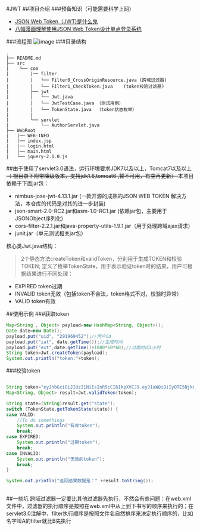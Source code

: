 #JWT
##项目介绍
###预备知识（可能需要科学上网）
+ <a href="http://blog.leapoahead.com/2015/09/06/understanding-jwt/" target="_blank">JSON Web Token（JWT)是什么鬼</a>
+ <a href="http://blog.leapoahead.com/2015/09/07/user-authentication-with-jwt/" target="_blank">八幅漫画理解使用JSON Web Token设计单点登录系统</a>

###流程图
![image](https://github.com/bigmeow/JWT/blob/master/WebRoot/flowsheet.JPG)
###目录结构
```
.
├── README.md
├── src
|    └── com
|        |── filter
|        |   └── Filter0_CrossOriginResource.java (跨域过滤器)
|		 |	 └── Filter1_CheckToken.java	(token校验过滤器)
|        ├── jwt
|        │   └── Jwt.java
|        │   └── JwtTestCase.java （测试用例）
|        │   └── TokenState.java  （token状态枚举）
|        |
|        └── servlet
|            └── AuthorServlet.java
├── WebRoot
|   |── WEB-INFO
|   |── index.jsp
|	|── login.html
|	|── main.html
|   └── jquery-2.1.0.js
```
##由于使用了servlet3.0语法，运行环境要求JDK7以及以上，Tomcat7以及以上<s>（ 根目录下附带降级版本，支持jdk1.6,tomcat6 ,暂不可用，有空再更新） </s>
本项目依赖于下面jar包：
+ nimbus-jose-jwt-4.13.1.jar (一款开源的成熟的JSON WEB TOKEN 解决方法，本仓库的代码是对其的进一步封装)
+ json-smart-2.0-RC2.jar和asm-1.0-RC1.jar (依赖jar包，主要用于JSONObject序列化)
+ cors-filter-2.2.1.jar和java-property-utils-1.9.1.jar（用于处理跨域ajax请求）
+ junit.jar（单元测试相关jar包）


核心类Jwt.java结构：
> 2个静态方法createToken和validToken，分别用于生成TOKEN和校验TOKEN;
> 定义了枚举TokenState，用于表示验证token时的结果，用户可根据结果进行不同处理：
   * EXPIRED  token过期
   * INVALID  token无效（包括token不合法，token格式不对，校验时异常）
   * VALID    token有效

   
   
##使用示例
###获取token

```Java
Map<String , Object> payload=new HashMap<String, Object>();
Date date=new Date();
payload.put("uid", "291969452");//用户id
payload.put("iat", date.getTime());//生成时间
payload.put("ext",date.getTime()+1000*60*60);//过期时间1小时
String token=Jwt.createToken(payload);
System.out.println("token:"+token);

```

###校验token
```Java

String token="eyJhbGciOiJIUzI1NiIsInR5cCI6IkpXVCJ9.eyJ1aWQiOiIyOTE5Njk0NTIiLCJpYXQiOjE0NjA0MzE4ODk2OTgsImV4dCI6MTQ2MDQzNTQ4OTY5OH0.RAa71BnklRMPyPhYBbxsfJdtXBnXeWevxcXLlwC2PrY";
Map<String, Object> result=Jwt.validToken(token);

String state=(String)result.get("state");
switch (TokenState.getTokenState(state)) {
case VALID:
	//To do somethings
	System.out.println("有效token");
	break;
case EXPIRED:
	System.out.println("过期token");
	break;
case INVALID:
	System.out.println("无效的token");
	break;
}

System.out.println("返回结果数据是：" +result.toString());
	


```

##一些坑
跨域过滤器一定要比其他过滤器先执行，不然会有些问题：在web.xml文件中，过滤器的执行顺序是按照在web.xml中从上到下书写的顺序来执行的；在servlet3.0注解中，filter执行顺序是按照文件名自然排序来决定执行顺序的，比如名字叫A的filter就比B先执行
